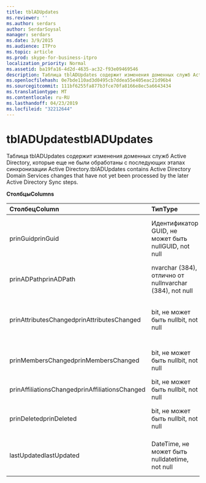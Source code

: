 ```yaml
---
title: tblADUpdates
ms.reviewer: ''
ms.author: serdars
author: SerdarSoysal
manager: serdars
ms.date: 3/9/2015
ms.audience: ITPro
ms.topic: article
ms.prod: skype-for-business-itpro
localization_priority: Normal
ms.assetid: ba19fa16-4d2d-4635-ac32-f93e09469546
description: Таблица tblADUpdates содержит изменения доменных служб Active Directory, которые еще не были обработаны с последующих этапах синхронизации Active Directory.
ms.openlocfilehash: 0e7bde110ad3d0495cb7ddea55e405eac21d96b4
ms.sourcegitcommit: 111bf6255fa877b3fce70fa8166e8ec5a6643434
ms.translationtype: MT
ms.contentlocale: ru-RU
ms.lasthandoff: 04/23/2019
ms.locfileid: "32212644"
---
```

# <a name="tbladupdates"></a><span data-ttu-id="f09fb-103">tblADUpdates</span><span class="sxs-lookup"><span data-stu-id="f09fb-103">tblADUpdates</span></span>
 
<span data-ttu-id="f09fb-104">Таблица tblADUpdates содержит изменения доменных служб Active Directory, которые еще не были обработаны с последующих этапах синхронизации Active Directory.</span><span class="sxs-lookup"><span data-stu-id="f09fb-104">tblADUpdates contains Active Directory Domain Services changes that have not yet been processed by the later Active Directory Sync steps.</span></span>
  
<span data-ttu-id="f09fb-105">**Столбцы**</span><span class="sxs-lookup"><span data-stu-id="f09fb-105">**Columns**</span></span>

|<span data-ttu-id="f09fb-106">**Столбец**</span><span class="sxs-lookup"><span data-stu-id="f09fb-106">**Column**</span></span>|<span data-ttu-id="f09fb-107">**Тип**</span><span class="sxs-lookup"><span data-stu-id="f09fb-107">**Type**</span></span>|<span data-ttu-id="f09fb-108">**Описание**</span><span class="sxs-lookup"><span data-stu-id="f09fb-108">**Description**</span></span>|
|:-----|:-----|:-----|
|<span data-ttu-id="f09fb-109">prinGuid</span><span class="sxs-lookup"><span data-stu-id="f09fb-109">prinGuid</span></span>  <br/> |<span data-ttu-id="f09fb-110">Идентификатор GUID, не может быть null</span><span class="sxs-lookup"><span data-stu-id="f09fb-110">GUID, not null</span></span>  <br/> |<span data-ttu-id="f09fb-111">Глобальный Уникальный ИД измененного объекта.</span><span class="sxs-lookup"><span data-stu-id="f09fb-111">Principal GUID of the object that changed.</span></span>  <br/> |
|<span data-ttu-id="f09fb-112">prinADPath</span><span class="sxs-lookup"><span data-stu-id="f09fb-112">prinADPath</span></span>  <br/> |<span data-ttu-id="f09fb-113">nvarchar (384), отлично от null</span><span class="sxs-lookup"><span data-stu-id="f09fb-113">nvarchar (384), not null</span></span>  <br/> |<span data-ttu-id="f09fb-114">Различающееся имя объекта.</span><span class="sxs-lookup"><span data-stu-id="f09fb-114">Distinguished name of the object.</span></span>  <br/> |
|<span data-ttu-id="f09fb-115">prinAttributesChanged</span><span class="sxs-lookup"><span data-stu-id="f09fb-115">prinAttributesChanged</span></span>  <br/> |<span data-ttu-id="f09fb-116">bit, не может быть null</span><span class="sxs-lookup"><span data-stu-id="f09fb-116">bit, not null</span></span>  <br/> |<span data-ttu-id="f09fb-117">Значение true, если хотя бы один атрибут объекта изменяется.</span><span class="sxs-lookup"><span data-stu-id="f09fb-117">True if at least one attribute of the object changed.</span></span>  <br/> |
|<span data-ttu-id="f09fb-118">prinMembersChanged</span><span class="sxs-lookup"><span data-stu-id="f09fb-118">prinMembersChanged</span></span>  <br/> |<span data-ttu-id="f09fb-119">bit, не может быть null</span><span class="sxs-lookup"><span data-stu-id="f09fb-119">bit, not null</span></span>  <br/> |<span data-ttu-id="f09fb-120">Значение true, если изменилось членство.</span><span class="sxs-lookup"><span data-stu-id="f09fb-120">True if the membership changed.</span></span>  <br/> |
|<span data-ttu-id="f09fb-121">prinAffiliationsChanged</span><span class="sxs-lookup"><span data-stu-id="f09fb-121">prinAffiliationsChanged</span></span>  <br/> |<span data-ttu-id="f09fb-122">bit, не может быть null</span><span class="sxs-lookup"><span data-stu-id="f09fb-122">bit, not null</span></span>  <br/> |<span data-ttu-id="f09fb-123">Не используется.</span><span class="sxs-lookup"><span data-stu-id="f09fb-123">Not used.</span></span>  <br/> |
|<span data-ttu-id="f09fb-124">prinDeleted</span><span class="sxs-lookup"><span data-stu-id="f09fb-124">prinDeleted</span></span>  <br/> |<span data-ttu-id="f09fb-125">bit, не может быть null</span><span class="sxs-lookup"><span data-stu-id="f09fb-125">bit, not null</span></span>  <br/> |<span data-ttu-id="f09fb-126">Значение true, если объект был удален.</span><span class="sxs-lookup"><span data-stu-id="f09fb-126">True if the object was deleted.</span></span>  <br/> |
|<span data-ttu-id="f09fb-127">lastUpdated</span><span class="sxs-lookup"><span data-stu-id="f09fb-127">lastUpdated</span></span>  <br/> |<span data-ttu-id="f09fb-128">DateTime, не может быть null</span><span class="sxs-lookup"><span data-stu-id="f09fb-128">datetime, not null</span></span>  <br/> |<span data-ttu-id="f09fb-129">Когда строка была вставлена метка времени.</span><span class="sxs-lookup"><span data-stu-id="f09fb-129">Time stamp of when the row was inserted.</span></span>  <br/> |
   

